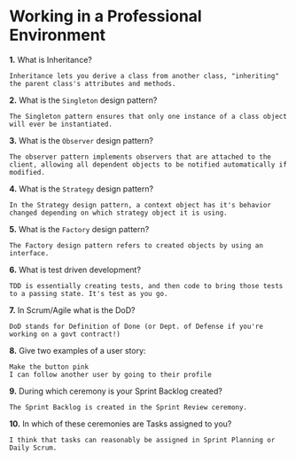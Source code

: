 # Working in a Professional Environment

**1.** What is Inheritance?
<!-- enter you answer in the space below -->
```
Inheritance lets you derive a class from another class, "inheriting" the parent class's attributes and methods.
```
**2.** What is the `Singleton` design pattern?
<!-- enter you answer in the space below -->
```
The Singleton pattern ensures that only one instance of a class object will ever be instantiated.
```
**3.** What is the `Observer` design pattern?
<!-- enter you answer in the space below -->
```
The observer pattern implements observers that are attached to the client, allowing all dependent objects to be notified automatically if modified.
```
**4.** What is the `Strategy` design pattern?
<!-- enter you answer in the space below -->
```
In the Strategy design pattern, a context object has it's behavior changed depending on which strategy object it is using.
```
**5.** What is the `Factory` design pattern?
<!-- enter you answer in the space below -->
```
The Factory design pattern refers to created objects by using an interface.
```
**6.** What is test driven development?
<!-- enter you answer in the space below -->
```
TDD is essentially creating tests, and then code to bring those tests to a passing state. It's test as you go.
```
**7.** In Scrum/Agile what is the DoD?
<!-- enter you answer in the space below -->
```
DoD stands for Definition of Done (or Dept. of Defense if you're working on a govt contract!)
```
**8.** Give two examples of a user story:
<!-- enter you answer in the space below -->
```
Make the button pink
I can follow another user by going to their profile
```
**9.** During which ceremony is your Sprint Backlog created?
<!-- enter you answer in the space below -->
```
The Sprint Backlog is created in the Sprint Review ceremony.
```
**10.** In which of these ceremonies are Tasks assigned to you?
<!-- enter you answer in the space below -->
```
I think that tasks can reasonably be assigned in Sprint Planning or Daily Scrum.
```